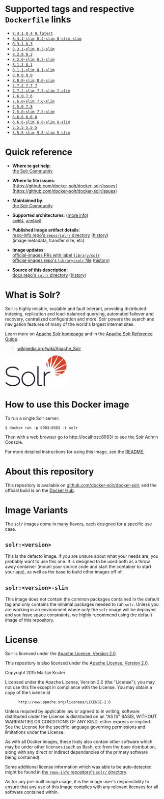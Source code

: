 <!--

********************************************************************************

WARNING:

    DO NOT EDIT "solr/README.md"

    IT IS AUTO-GENERATED

    (from the other files in "solr/" combined with a set of templates)

********************************************************************************

-->

# Supported tags and respective `Dockerfile` links

-	[`8.4.1`, `8.4`, `8`, `latest`](https://github.com/docker-solr/docker-solr/blob/394ead2fa128d90afb072284bce5f1715345c53c/8.4/Dockerfile)
-	[`8.4.1-slim`, `8.4-slim`, `8-slim`, `slim`](https://github.com/docker-solr/docker-solr/blob/394ead2fa128d90afb072284bce5f1715345c53c/8.4/slim/Dockerfile)
-	[`8.3.1`, `8.3`](https://github.com/docker-solr/docker-solr/blob/394ead2fa128d90afb072284bce5f1715345c53c/8.3/Dockerfile)
-	[`8.3.1-slim`, `8.3-slim`](https://github.com/docker-solr/docker-solr/blob/394ead2fa128d90afb072284bce5f1715345c53c/8.3/slim/Dockerfile)
-	[`8.2.0`, `8.2`](https://github.com/docker-solr/docker-solr/blob/394ead2fa128d90afb072284bce5f1715345c53c/8.2/Dockerfile)
-	[`8.2.0-slim`, `8.2-slim`](https://github.com/docker-solr/docker-solr/blob/394ead2fa128d90afb072284bce5f1715345c53c/8.2/slim/Dockerfile)
-	[`8.1.1`, `8.1`](https://github.com/docker-solr/docker-solr/blob/394ead2fa128d90afb072284bce5f1715345c53c/8.1/Dockerfile)
-	[`8.1.1-slim`, `8.1-slim`](https://github.com/docker-solr/docker-solr/blob/394ead2fa128d90afb072284bce5f1715345c53c/8.1/slim/Dockerfile)
-	[`8.0.0`, `8.0`](https://github.com/docker-solr/docker-solr/blob/394ead2fa128d90afb072284bce5f1715345c53c/8.0/Dockerfile)
-	[`8.0.0-slim`, `8.0-slim`](https://github.com/docker-solr/docker-solr/blob/394ead2fa128d90afb072284bce5f1715345c53c/8.0/slim/Dockerfile)
-	[`7.7.2`, `7.7`, `7`](https://github.com/docker-solr/docker-solr/blob/394ead2fa128d90afb072284bce5f1715345c53c/7.7/Dockerfile)
-	[`7.7.2-slim`, `7.7-slim`, `7-slim`](https://github.com/docker-solr/docker-solr/blob/394ead2fa128d90afb072284bce5f1715345c53c/7.7/slim/Dockerfile)
-	[`7.6.0`, `7.6`](https://github.com/docker-solr/docker-solr/blob/394ead2fa128d90afb072284bce5f1715345c53c/7.6/Dockerfile)
-	[`7.6.0-slim`, `7.6-slim`](https://github.com/docker-solr/docker-solr/blob/394ead2fa128d90afb072284bce5f1715345c53c/7.6/slim/Dockerfile)
-	[`7.5.0`, `7.5`](https://github.com/docker-solr/docker-solr/blob/394ead2fa128d90afb072284bce5f1715345c53c/7.5/Dockerfile)
-	[`7.5.0-slim`, `7.5-slim`](https://github.com/docker-solr/docker-solr/blob/394ead2fa128d90afb072284bce5f1715345c53c/7.5/slim/Dockerfile)
-	[`6.6.6`, `6.6`, `6`](https://github.com/docker-solr/docker-solr/blob/394ead2fa128d90afb072284bce5f1715345c53c/6.6/Dockerfile)
-	[`6.6.6-slim`, `6.6-slim`, `6-slim`](https://github.com/docker-solr/docker-solr/blob/394ead2fa128d90afb072284bce5f1715345c53c/6.6/slim/Dockerfile)
-	[`5.5.5`, `5.5`, `5`](https://github.com/docker-solr/docker-solr/blob/394ead2fa128d90afb072284bce5f1715345c53c/5.5/Dockerfile)
-	[`5.5.5-slim`, `5.5-slim`, `5-slim`](https://github.com/docker-solr/docker-solr/blob/394ead2fa128d90afb072284bce5f1715345c53c/5.5/slim/Dockerfile)

# Quick reference

-	**Where to get help**:  
	[the Solr Community](https://lucene.apache.org/solr/community.html)

-	**Where to file issues**:  
	[https://github.com/docker-solr/docker-solr/issues](https://github.com/docker-solr/docker-solr/issues)

-	**Maintained by**:  
	[the Solr Community](https://github.com/docker-solr/docker-solr)

-	**Supported architectures**: ([more info](https://github.com/docker-library/official-images#architectures-other-than-amd64))  
	[`amd64`](https://hub.docker.com/r/amd64/solr/), [`arm64v8`](https://hub.docker.com/r/arm64v8/solr/)

-	**Published image artifact details**:  
	[repo-info repo's `repos/solr/` directory](https://github.com/docker-library/repo-info/blob/master/repos/solr) ([history](https://github.com/docker-library/repo-info/commits/master/repos/solr))  
	(image metadata, transfer size, etc)

-	**Image updates**:  
	[official-images PRs with label `library/solr`](https://github.com/docker-library/official-images/pulls?q=label%3Alibrary%2Fsolr)  
	[official-images repo's `library/solr` file](https://github.com/docker-library/official-images/blob/master/library/solr) ([history](https://github.com/docker-library/official-images/commits/master/library/solr))

-	**Source of this description**:  
	[docs repo's `solr/` directory](https://github.com/docker-library/docs/tree/master/solr) ([history](https://github.com/docker-library/docs/commits/master/solr))

# What is Solr?

Solr is highly reliable, scalable and fault tolerant, providing distributed indexing, replication and load-balanced querying, automated failover and recovery, centralized configuration and more. Solr powers the search and navigation features of many of the world's largest internet sites.

Learn more on [Apache Solr homepage](http://lucene.apache.org/solr/) and in the [Apache Solr Reference Guide](https://www.apache.org/dyn/closer.cgi/lucene/solr/ref-guide/).

> [wikipedia.org/wiki/Apache_Solr](https://en.wikipedia.org/wiki/Apache_Solr)

![logo](https://raw.githubusercontent.com/docker-library/docs/ddc9eb521da7c412b70229f1a600d0c63d55d0f7/solr/logo.png)

# How to use this Docker image

To run a single Solr server:

```console
$ docker run -p 8983:8983 -t solr
```

Then with a web browser go to http://localhost:8983/ to see the Solr Admin Console.

For more detailed instructions for using this image, see the [README](https://github.com/docker-solr/docker-solr/blob/master/README.md).

# About this repository

This repository is available on [github.com/docker-solr/docker-solr](https://github.com/docker-solr/docker-solr), and the official build is on the [Docker Hub](https://hub.docker.com/_/solr/).

# Image Variants

The `solr` images come in many flavors, each designed for a specific use case.

## `solr:<version>`

This is the defacto image. If you are unsure about what your needs are, you probably want to use this one. It is designed to be used both as a throw away container (mount your source code and start the container to start your app), as well as the base to build other images off of.

## `solr:<version>-slim`

This image does not contain the common packages contained in the default tag and only contains the minimal packages needed to run `solr`. Unless you are working in an environment where *only* the `solr` image will be deployed and you have space constraints, we highly recommend using the default image of this repository.

# License

Solr is licensed under the [Apache License, Version 2.0](https://www.apache.org/licenses/LICENSE-2.0).

This repository is also licensed under the [Apache License, Version 2.0](https://www.apache.org/licenses/LICENSE-2.0).

Copyright 2015 Martijn Koster

Licensed under the Apache License, Version 2.0 (the "License"); you may not use this file except in compliance with the License. You may obtain a copy of the License at

	      http://www.apache.org/licenses/LICENSE-2.0

Unless required by applicable law or agreed to in writing, software distributed under the License is distributed on an "AS IS" BASIS, WITHOUT WARRANTIES OR CONDITIONS OF ANY KIND, either express or implied. See the License for the specific language governing permissions and limitations under the License.

As with all Docker images, these likely also contain other software which may be under other licenses (such as Bash, etc from the base distribution, along with any direct or indirect dependencies of the primary software being contained).

Some additional license information which was able to be auto-detected might be found in [the `repo-info` repository's `solr/` directory](https://github.com/docker-library/repo-info/tree/master/repos/solr).

As for any pre-built image usage, it is the image user's responsibility to ensure that any use of this image complies with any relevant licenses for all software contained within.
